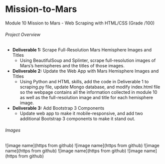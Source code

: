 # Mission-to-Mars
Module 10 Mission to Mars - Web Scraping with HTML/CSS (Grade  /100)
###### Project Overview
- **Deliverable 1:** Scrape Full-Resolution Mars Hemisphere Images and Titles
    - Using BeautifulSoup and Splinter, scrape full-resolution images of Mars’s hemispheres and the titles of those images.
- **Deliverable 2:** Update the Web App with Mars Hemisphere Images and Titles
    - Using Python and HTML skills, add the code in Deliverable 1 to scraping.py file, update Mongo database, and modify index.html file so the webpage contains all the information collected in module 10 as well as the full-resolution image and title for each hemisphere image.
- **Deliverable 3:** Add Bootstrap 3 Components
    - Update web app to make it mobile-responsive, and add two additional Bootstrap 3 components to make it stand out.
###### Images

![image name](https from github)
![image name](https from github)
![image name](https from github)
![image name](https from github)
![image name](https from github)